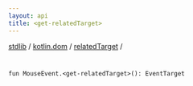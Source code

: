 ```yaml
---
layout: api
title: <get-relatedTarget>
---
```

[stdlib](../../index.html) / [kotlin.dom](../index.html) / [relatedTarget](index.html) / [<get-relatedTarget>](_get-relatedTarget_.html)

# <get-relatedTarget>

```
fun MouseEvent.<get-relatedTarget>(): EventTarget
```
